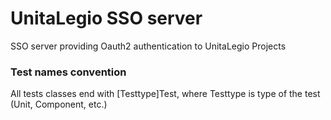# UnitaLegio SSO server

SSO server providing Oauth2 authentication to UnitaLegio Projects 


### Test names convention
All tests classes end with [Testtype]Test, 
where Testtype is type of the test (Unit, Component, etc.) 